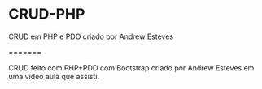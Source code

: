 CRUD-PHP
========

CRUD em PHP e PDO criado por Andrew Esteves

=======

CRUD feito com PHP+PDO com Bootstrap criado por Andrew Esteves em uma video aula que assisti.

